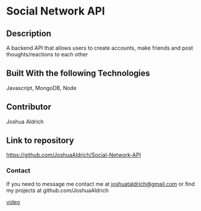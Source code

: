# Social Network API

## Description

A backend API that allows users to create accounts, make friends and post thoughts/reactions to each other

## Built With the following Technologies

Javascript, MongoDB, Node

## Contributor

Joshua Aldrich

## Link to repository

https://github.com/JoshuaAldrich/Social-Network-API

### Contact

If you need to message me contact me at joshuataldrich@gmail.com or find my projects at github.com/JoshuaAldrich

[video](https://drive.google.com/file/d/1OZogfuUaA2E5MwB_EuQuqcuCIOkJ7Ume/view)
